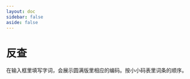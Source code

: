 ```yaml
---
layout: doc
sidebar: false
aside: false
---
```

<script setup>
import Assist from "./Assist.vue"
</script>

# 反查 
在输入框里填写字词，会展示圆满版里相应的编码。按小小码表里词条的顺序。
<Assist />
